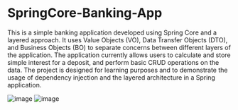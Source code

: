 # SpringCore-Banking-App

This is a simple banking application developed using Spring Core and a layered approach. It uses Value Objects (VO), Data Transfer Objects (DTO), and Business Objects (BO) to separate concerns between different layers of the application. The application currently allows users to calculate and store simple interest for a deposit, and perform basic CRUD operations on the data. The project is designed for learning purposes and to demonstrate the usage of dependency injection and the layered architecture in a Spring application.

![image](https://user-images.githubusercontent.com/108913933/231213136-5aa093e1-c604-406b-bbcf-0c03118d6863.png)
![image](https://user-images.githubusercontent.com/108913933/231213974-06578119-979b-4084-a8a9-c7c00746eb7f.png)
